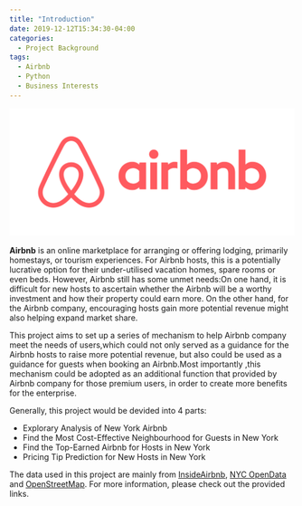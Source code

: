 ```yaml
---
title: "Introduction"
date: 2019-12-12T15:34:30-04:00
categories:
  - Project Background
tags:
  - Airbnb
  - Python
  - Business Interests
---
```

![airbnb](assets/photo/airbnb.png)

**Airbnb** is an online marketplace for arranging or offering lodging, primarily homestays, or tourism experiences. For Airbnb hosts, this is a potentially lucrative option for their under-utilised vacation homes, spare rooms or even beds. However, Airbnb still has some unmet needs:On one hand, it is difficult for new hosts to ascertain whether the Airbnb will be a worthy investment and how their property could earn more. On the other hand, for the Airbnb company, encouraging hosts gain more potential revenue might also helping expand market share.

This project aims to set up a series of mechanism to help Airbnb company meet the needs of users,which could not only served as a guidance for the Airbnb hosts to raise more potential revenue, but also could be used as a guidance for guests when booking an Airbnb.Most importantly ,this mechanism  could be adopted as an additional function that provided by Airbnb company for those premium users, in order to create more benefits for the enterprise. 

Generally, this project would be devided into 4 parts:
- Explorary Analysis of New York Airbnb
- Find the Most Cost-Effective Neighbourhood for Guests in New York 
- Find the Top-Earned Airbnb for Hosts in New York 
- Pricing Tip Prediction for New Hosts in New York 

The data used in this project are mainly from [InsideAirbnb][InsideAirbnb], [NYC OpenData][NYC OpenData] and [OpenStreetMap][OpenStreetMap]. For more information, please check out the provided links.

[InsideAirbnb]: http://insideairbnb.com/beijing/?neighbourhood=&filterEntireHomes=false&filterHighlyAvailable=false&filterRecentReviews=false&filterMultiListings=false
[NYC OpenData]: https://opendata.cityofnewyork.us/
[OpenStreetMap]: https://www.openstreetmap.org/#map=4/38.01/-95.84
